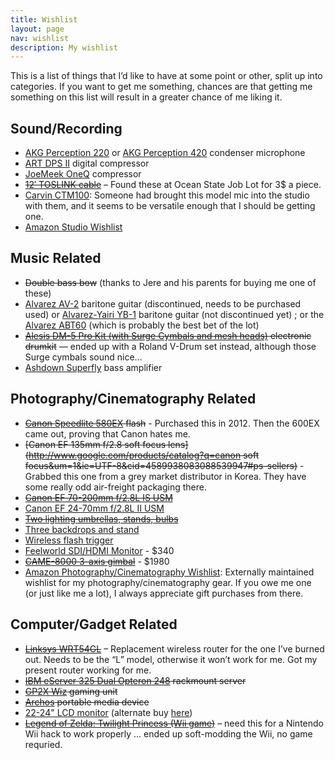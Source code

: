 ```yaml
---
title: Wishlist
layout: page
nav: wishlist
description: My wishlist
---
```


This is a list of things that I’d like to have at some point or other, split up into categories. If you want to get me something, chances are that getting me something on this list will result in a greater chance of me liking it.

## Sound/Recording

*   [AKG Perception 220](http://www.zzounds.com/item--AKGPERCEPTION220) or [AKG Perception 420](http://www.zzounds.com/item--AKGPERCEPTION420) condenser microphone
*   [ART DPS II](http://www.zzounds.com/item--ARTDPSII) digital compressor
*   [JoeMeek OneQ](http://www.zzounds.com/item--JOEONEQ) compressor
*   <del>[12′ TOSLINK cable](http://www.geekbro.com/index.cfm/hurl/page=product/itemid=699467?source=GoogleBase)</del> – Found these at Ocean State Job Lot for 3$ a piece.
*   [Carvin CTM100](http://www.carvinguitars.com/products/CTM100): Someone had brought this model mic into the studio with them, and it seems to be versatile enough that I should be getting one.
*   [Amazon Studio Wishlist](http://www.amazon.com/registry/wishlist/2TWP127J38CO1/)

## Music Related

*   <del>Double bass bow</del> (thanks to Jere and his parents for buying me one of these)
*   [Alvarez AV-2](http://www.elderly.com/items/20U-9477.htm) baritone guitar (discontinued, needs to be purchased used) or [Alvarez-Yairi YB-1](http://guitars.musiciansfriend.com/product/Alvarez-Yairi-YB1-Jumbo-Baritone?sku=518851) baritone guitar (not discontinued yet) ; or the [Alvarez ABT60](http://www.zzounds.com/item--ALVABT60) (which is probably the best bet of the lot)
*   <del>[Alesis DM-5 Pro Kit (with Surge Cymbals and mesh heads)](http://www.zzounds.com/item--ALEDM5PROKIT) electronic drumkit</del> — ended up with a Roland V-Drum set instead, although those Surge cymbals sound nice…
*   [Ashdown Superfly](http://www.zzounds.com/item--ASDALSF500) bass amplifier

## Photography/Cinematography Related

*   <del>[Canon Speedlite 580EX](http://www.usa.canon.com/consumer/controller?act=ModelInfoAct&fcategoryid=141&modelid=10514) flash</del> - Purchased this in 2012. Then the 600EX came out, proving that Canon hates me.
*   <del>[Canon EF 135mm f/2.8 soft focus lens](http://www.google.com/products/catalog?q=canon soft focus&um=1&ie=UTF-8&cid=4589938083088539947#ps-sellers)</del> - Grabbed this one from a grey market distributor in Korea. They have some really odd air-freight packaging there.
*   <del>[Canon EF 70-200mm f/2.8L IS USM](http://photo.net/equipment/canon/70-200)</del>
*   [Canon EF 24-70mm f/2.8L II USM](http://amzn.to/189gQmi)
*   <del>[Two lighting umbrellas, stands, bulbs](http://cgi.ebay.com/Photo-Studio-Light-Umbrella-Lighting-Essentials-FBB57_W0QQitemZ390165706188QQihZ026QQcategoryZ79009QQssPageNameZWDVWQQrdZ1QQcmdZViewItem)</del>
*   [Three backdrops and stand](http://cgi.ebay.com/Portrait-Backdrop-Background-Stand-3-Muslins-MS03-/260614029943)
*   [Wireless flash trigger](http://cgi.ebay.com/PT-04-Wireless-Flash-Trigger-CANON-EOS-DSLR-SPEEDLIGHT-/280565851558)
*   [Feelworld SDI/HDMI Monitor](http://www.ebay.com/itm/US-SHIPPING-Feelworld-10-1-IPS-SCREEN-1280-800-LCD-HD-SDI-HDMI-Camera-Monitor-/181396222663) - $340
*   <del>[CAME-8000 3-axis gimbal](http://www.came-tv.com/preorder-came8000-gimbal-for-bmcc-and-red-camera-p-566.html)</del> - $1980
*   [Amazon Photography/Cinematography Wishlist](http://www.amazon.com/registry/wishlist/24PJBXIODO1IK/): Externally maintained wishlist for my photography/cinematography gear. If you owe me one (or just like me a lot), I always appreciate gift purchases from there.

## Computer/Gadget Related

*   <del>[Linksys WRT54GL](http://amzn.to/1dZ1mnf)</del> – Replacement wireless router for the one I’ve burned out. Needs to be the “L” model, otherwise it won’t work for me. Got my present router working for me.
*   <del>[IBM eServer 325 Dual Opteron 248](http://www.geeks.com/details.asp?invtid=E325-R&cat=SYS) rackmount server</del>
*   <del>[GP2X Wiz](http://gp2xwiz.com/) gaming unit</del>
*   <del>[Archos](http://www.archos.com/?country=global&lang=en) portable media device</del>
*   [22-24" LCD monitor](http://www.geeks.com/details.asp?invtid=TS-22W7H-R&cat=MON) (alternate buy [here](http://www.mwave.com/mwave/SkuSearch_v2.asp?SCriteria=AA75008))
*   <del>[Legend of Zelda: Twilight Princess (Wii game)](http://videogamegeeks.com/productcart/pc/viewPrd.asp?idproduct=1956&idcategory=29)</del> – need this for a Nintendo Wii hack to work properly … ended up soft-modding the Wii, no game requried.

